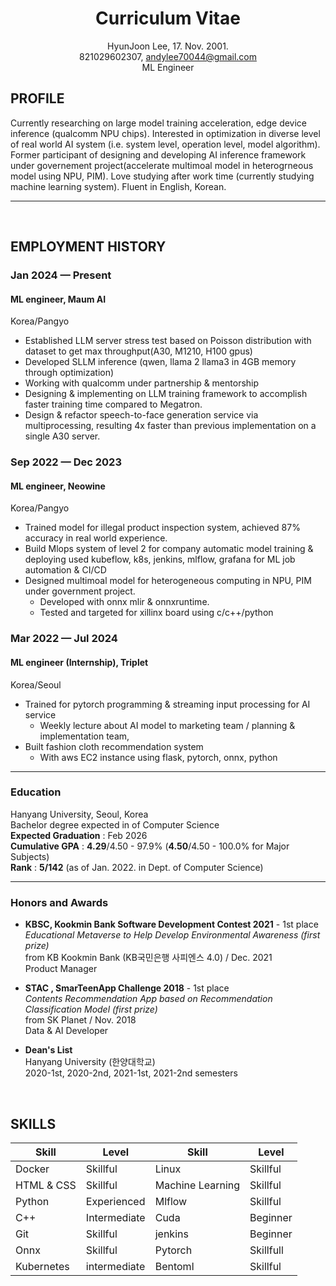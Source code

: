 <div align="center">

# Curriculum Vitae
HyunJoon Lee, 17. Nov. 2001. <br>
821029602307, andylee70044@gmail.com <br>
ML Engineer

</div>

## PROFILE

Currently researching on large model training acceleration, edge device inference (qualcomm NPU chips). Interested in optimization in diverse level of real world AI system (i.e. system level, operation level, model algorithm). Former participant of designing and developing AI inference framework under governement project(accelerate multimoal model in heterogrneous model using NPU, PIM). Love studying after work time (currently studying machine learning system). Fluent in English, Korean.

---
<br>

## EMPLOYMENT HISTORY

### Jan 2024 — Present
#### ML engineer, Maum AI
Korea/Pangyo

- Established LLM server stress test based on Poisson distribution with dataset to get max throughput(A30, M1210, H100 gpus)
- Developed SLLM inference (qwen, llama 2 llama3 in 4GB memory through optimization)
- Working with qualcomm under partnership & mentorship
- Designing & implementing on LLM training framework to accomplish faster training time compared to Megatron.
- Design & refactor speech-to-face generation service via multiprocessing, resulting 4x faster than previous implementation on a single A30 server.

### Sep 2022 — Dec 2023
#### ML engineer, Neowine
Korea/Pangyo

- Trained model for illegal product inspection system, achieved 87% accuracy in real world experience.
- Build Mlops system of level 2 for company automatic model training & deploying used kubeflow, k8s, jenkins, mlflow, grafana for ML job automation & CI/CD
- Designed multimoal model for heterogeneous computing in NPU, PIM under government project.
  - Developed with onnx mlir & onnxruntime.
  - Tested and targeted for xillinx board using c/c++/python

### Mar 2022 — Jul 2024
#### ML engineer (Internship), Triplet
Korea/Seoul

- Trained for pytorch programming & streaming input processing for AI service
  - Weekly lecture about AI model to marketing team / planning & implementation team,
- Built fashion cloth recommendation system
  - With aws EC2 instance using flask, pytorch, onnx, python

---

### Education
Hanyang University, Seoul, Korea <br>
Bachelor degree expected in of Computer Science <br>
**Expected Graduation** : Feb 2026 <br>
**Cumulative GPA** : **4.29**/4.50 - 97.9% (**4.50**/4.50 - 100.0% for Major Subjects) <br>
**Rank** : **5/142** (as of Jan. 2022. in Dept. of Computer Science)
<br>

---

### Honors and Awards

- **KBSC, Kookmin Bank Software Development Contest 2021** - 1st place
<br> *Educational Metaverse to Help Develop Environmental Awareness (first prize)*
<br> from KB Kookmin Bank (KB국민은행 사피엔스 4.0) / Dec. 2021 
<br> Product Manager

- **STAC , SmarTeenApp Challenge 2018** - 1st place
<br> *Contents Recommendation App based on Recommendation Classification Model (first prize)*
<br> from SK Planet / Nov. 2018
<br> Data & AI Developer 


- **Dean's List** 
<br> Hanyang University (한양대학교)
<br> 2020-1st, 2020-2nd, 2021-1st, 2021-2nd semesters

<br>

## SKILLS

| Skill | Level | Skill | Level |
|-------|-------|-------|-------|
| Docker | Skillful | Linux | Skillful |
| HTML & CSS | Skillful | Machine Learning | Skillful | 
| Python | Experienced | Mlflow | Skillful |
| C++ | Intermediate | Cuda | Beginner |
| Git | Skillful | jenkins | Beginner |
| Onnx | Skillful | Pytorch | Skillfull |
| Kubernetes | intermediate | Bentoml | Skillful | 
